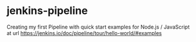 # jenkins-pipeline
Creating my first Pipeline with quick start examples for Node.js / JavaScript at url https://jenkins.io/doc/pipeline/tour/hello-world/#examples
